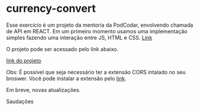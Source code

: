 # currency-convert

Esse exercício é um projeto da mentoria da PodCodar, envolvendo chamada de API em REACT. Em um primeiro momento usamos uma implementação simples fazendo uma interação entre JS, HTML e CSS. [Link](https://joel-leal.github.io/localizando/)

O projeto pode ser acessado pelo link abaixo.

[link do projeto](https://joel-leal.github.io/currency-convert/)

Obs: É possível que seja necessário ter a extensão CORS intalado no seu broswer. Você pode instalar a extensão pelo [link](https://chrome.google.com/webstore/detail/allow-cors-access-control/lhobafahddgcelffkeicbaginigeejlf?hl=pt-BR).

Em breve, novas atualizações.

Saudações
